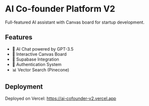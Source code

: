 # AI Co-founder Platform V2

Full-featured AI assistant with Canvas board for startup development.

## Features
- 🤖 AI Chat powered by GPT-3.5
- 🎨 Interactive Canvas Board
- 💾 Supabase Integration
- 🔐 Authentication System
- 📊 Vector Search (Pinecone)

## Deployment
Deployed on Vercel: https://ai-cofounder-v2.vercel.app